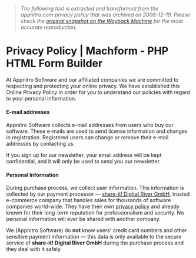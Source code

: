 > *The following text is extracted and transformed from the appnitro.com privacy policy that was archived on 2008-12-19. Please check the [original snapshot on the Wayback Machine](https://web.archive.org/web/20081219120142id_/http%3A//www.appnitro.com/privacy_policy) for the most accurate reproduction.*

# Privacy Policy | Machform - PHP HTML Form Builder

At Appnitro Software and our affiliated companies we are committed to respecting and protecting your online privacy. We have established this Online Privacy Policy in order for you to understand our policies with regard to your personal information.

#### E-mail addresses

Appnitro Software collects e-mail addresses from users who buy our software. These e-mails are used to send license information and changes in registration. Registered users can change or remove their e-mail addresses by contacting us. 

If you sign up for our newsletter, your email address will be kept confidential, and it will only be used to send you our newsletter.

#### Personal Information

During purchase process, we collect user information. This information is collected by our payment processor — [share-it! Digital River GmbH](http://www.shareit.com/), trusted e-commerce company that handles sales for thousands of software companies world-wide. They have their own [privacy policy](http://www.shareit.com/privacy_statement.html) and already known for their long-term reputation for professionalism and security. No personal information will ever be shared with another company.

We (Appnitro Software) do **not** know users' credit card numbers and other sensitive payment information — this data is only available to the secure service of **share-it! Digital River GmbH** during the purchase process and they deal with it safely.

